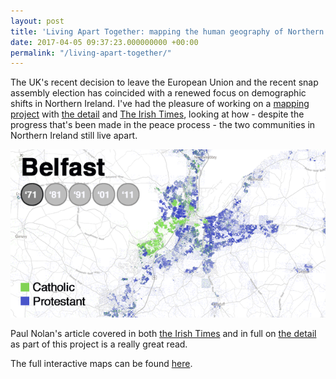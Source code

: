```yaml
---
layout: post
title: 'Living Apart Together: mapping the human geography of Northern Ireland'
date: 2017-04-05 09:37:23.000000000 +00:00
permalink: "/living-apart-together/"
---
```


The UK's recent decision to leave the European Union and the recent snap assembly election has coincided with a renewed focus on demographic shifts in Northern Ireland.  I've had the pleasure of working on a [mapping project](https://www.thedetail.tv/articles/data-mapping-shows-northern-ireland-s-divisions-haven-t-gone-away) with [the detail](https://www.thedetail.tv/) and [The Irish Times](https://www.irishtimes.com/), looking at how - despite the progress that's been made in the peace process - the two communities in Northern Ireland still live apart.

![Belfast Divided](/assets/2017/04/Belfast.gif)

Paul Nolan's article covered in both [the Irish Times](https://www.irishtimes.com/news/ireland/irish-news/two-tribes-a-divided-northern-ireland-1.3030921) and in full on [the detail](https://www.thedetail.tv/articles/northern-ireland-living-apart-together) as part of this project is a really great read.

The full interactive maps can be found [here](https://www.thedetail.tv/mapfiles/).
